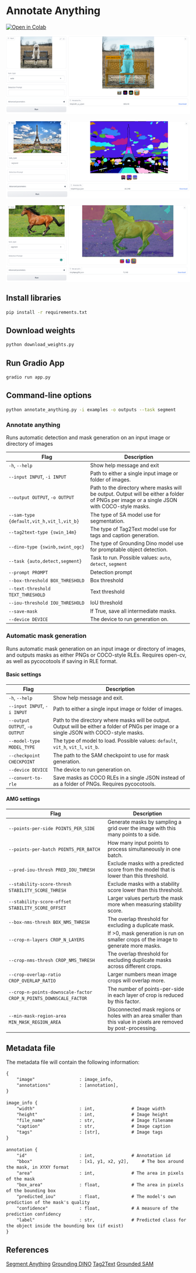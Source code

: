 # Annotate Anything

[![Open in Colab](https://colab.research.google.com/assets/colab-badge.svg)](https://colab.research.google.com/github/binh234/annotate-anything/blob/main/notebooks/Annotate_Anything.ipynb)

![demo](images/demo.png)

![demo_seg](images/demo_seg.png)

![demo_horse](images/demo_horse.png)

## Install libraries

```bash
pip install -r requirements.txt
```

## Download weights

```bash
python download_weights.py
```

## Run Gradio App

```bash
gradio run app.py
```

## Command-line options

```bash
python annotate_anything.py -i examples -o outputs --task segment
```

### Annotate anything

Runs automatic detection and mask generation on an input image or directory of images

| Flag                                     | Description                                                                                                                                |
| ---------------------------------------- | ------------------------------------------------------------------------------------------------------------------------------------------ |
| `-h`, `--help`                           | Show help message and exit                                                                                                                 |
| `--input INPUT`, `-i INPUT`              | Path to either a single input image or folder of images.                                                                                   |
| `--output OUTPUT`, `-o OUTPUT`           | Path to the directory where masks will be output. Output will be either a folder of PNGs per image or a single JSON with COCO-style masks. |
| `--sam-type {default,vit_h,vit_l,vit_b}` | The type of SA model use for segmentation.                                                                                                 |
| `--tag2text-type {swin_14m}`             | The type of Tag2Text model use for tags and caption generation.                                                                            |
| `--dino-type {swinb,swint_ogc}`          | The type of Grounding Dino model use for promptable object detection.                                                                      |
| `--task {auto,detect,segment}`           | Task to run. Possible values: `auto`, `detect`, `segment`                                                                                  |
| `--prompt PROMPT`                        | Detection prompt                                                                                                                           |
| `--box-threshold BOX_THRESHOLD`          | Box threshold                                                                                                                              |
| `--text-threshold TEXT_THRESHOLD`        | Text threshold                                                                                                                             |
| `--iou-threshold IOU_THRESHOLD`          | IoU threshold                                                                                                                              |
| `--save-mask`                            | If True, save all intermediate masks.                                                                                                      |
| `--device DEVICE`                        | The device to run generation on.                                                                                                           |

### Automatic mask generation

Runs automatic mask generation on an input image or directory of images, and outputs masks as either PNGs or COCO-style RLEs. Requires open-cv, as well as pycocotools if saving in RLE format.

#### Basic settings

| Flag                           | Description                                                                                                                                |
| ------------------------------ | ------------------------------------------------------------------------------------------------------------------------------------------ |
| `-h`, `--help`                 | Show help message and exit.                                                                                                                |
| `--input INPUT`, `-i INPUT`    | Path to either a single input image or folder of images.                                                                                   |
| `--output OUTPUT`, `-o OUTPUT` | Path to the directory where masks will be output. Output will be either a folder of PNGs per image or a single JSON with COCO-style masks. |
| `--model-type MODEL_TYPE`      | The type of model to load. Possible values: `default`, `vit_h`, `vit_l`, `vit_b`.                                                          |
| `--checkpoint CHECKPOINT`      | The path to the SAM checkpoint to use for mask generation.                                                                                 |
| `--device DEVICE`              | The device to run generation on.                                                                                                           |
| `--convert-to-rle`             | Save masks as COCO RLEs in a single JSON instead of as a folder of PNGs. Requires pycocotools.                                             |

#### AMG settings

| Flag                                                              | Description                                                                                                       |
| ----------------------------------------------------------------- | ----------------------------------------------------------------------------------------------------------------- |
| `--points-per-side POINTS_PER_SIDE`                               | Generate masks by sampling a grid over the image with this many points to a side.                                 |
| `--points-per-batch POINTS_PER_BATCH`                             | How many input points to process simultaneously in one batch.                                                     |
| `--pred-iou-thresh PRED_IOU_THRESH`                               | Exclude masks with a predicted score from the model that is lower than this threshold.                            |
| `--stability-score-thresh STABILITY_SCORE_THRESH`                 | Exclude masks with a stability score lower than this threshold.                                                   |
| `--stability-score-offset STABILITY_SCORE_OFFSET`                 | Larger values perturb the mask more when measuring stability score.                                               |
| `--box-nms-thresh BOX_NMS_THRESH`                                 | The overlap threshold for excluding a duplicate mask.                                                             |
| `--crop-n-layers CROP_N_LAYERS`                                   | If >0, mask generation is run on smaller crops of the image to generate more masks.                               |
| `--crop-nms-thresh CROP_NMS_THRESH`                               | The overlap threshold for excluding duplicate masks across different crops.                                       |
| `--crop-overlap-ratio CROP_OVERLAP_RATIO`                         | Larger numbers mean image crops will overlap more.                                                                |
| `--crop-n-points-downscale-factor CROP_N_POINTS_DOWNSCALE_FACTOR` | The number of points-per-side in each layer of crop is reduced by this factor.                                    |
| `--min-mask-region-area MIN_MASK_REGION_AREA`                     | Disconnected mask regions or holes with an area smaller than this value in pixels are removed by post-processing. |

## Metadata file

The metadata file will contain the following information:

```text
{
    "image"                 : image_info,
    "annotations"           : [annotation],
}

image_info {
    "width"                 : int,              # Image width
    "height"                : int,              # Image height
    "file_name"             : str,              # Image filename
    "caption"               : str,              # Image caption
    "tags"                  : [str],            # Image tags
}

annotation {
    "id"                    : int,              # Annotation id
    "bbox"                  : [x1, y1, x2, y2],     # The box around the mask, in XYXY format
    "area"                  : int,              # The area in pixels of the mask
    "box_area"              : float,            # The area in pixels of the bounding box
    "predicted_iou"         : float,            # The model's own prediction of the mask's quality
    "confidence"            : float,            # A measure of the prediction confidency
    "label"                 : str,              # Predicted class for the object inside the bounding box (if exist)
}
```

## References

[Segment Anything](https://github.com/facebookresearch/segment-anything)
[Grounding DINO](https://github.com/IDEA-Research/GroundingDINO)
[Tag2Text](https://github.com/xinyu1205/Tag2Text)
[Grounded SAM](https://github.com/IDEA-Research/Grounded-Segment-Anything)
